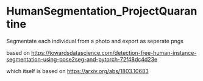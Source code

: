 # HumanSegmentation_ProjectQuarantine
 Segmentate each individual from a photo and export as seperate pngs

based on https://towardsdatascience.com/detection-free-human-instance-segmentation-using-pose2seg-and-pytorch-72f48dc4d23e

which itself is based on https://arxiv.org/abs/1803.10683
